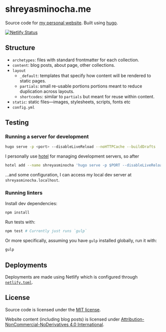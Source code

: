 # shreyasminocha.me

Source code for [my personal website](//shreyasminocha.me). Built using [hugo](//gohugo.io).

[![Netlify Status](https://api.netlify.com/api/v1/badges/08906d39-b81a-49a1-bf88-72dcc0d24d0a/deploy-status)](https://app.netlify.com/sites/shreyasminocha/deploys)

## Structure

- `archetypes`: files with standard frontmatter for each collection.
- `content`: blog posts, about page, other collections.
- `layout`
    - `_default`: templates that specify how content will be rendered to static pages.
    - `partials`: small re-usable portions portions meant to reduce duplication across layouts.
    - `shortcodes`: similar to `partials` but meant for reuse within content.
- `static`: static files—images, stylesheets, scripts, fonts etc
- `config.yml`

## Testing

### Running a server for development

```sh
hugo serve -p <port> --disableLiveReload --noHTTPCache --buildDrafts
```

I personally use [hotel](//github.com/typicode/hotel) for managing development servers, so after

```sh
hotel add --name shreyasminocha 'hugo serve -p $PORT --disableLiveReload --noHTTPCache --buildDrafts'
```

...and some configuration, I can access my local dev server at `shreyasminocha.localhost`.

### Running linters

Install dev dependencies:

```sh
npm install
```

Run tests with:

```sh
npm test # Currently just runs `gulp`
```

Or more specifically, assuming you have `gulp` installed globally, run it with:

```sh
gulp
```

## Deployments

Deployments are made using Netlify which is configured through [`netlify.toml`](netlify.toml).

## License

Source code is licensed under the [MIT license](//tldrlegal.com/license/mit-license).

Website content (including blog posts) is licensed under [Attribution-NonCommercial-NoDerivatives 4.0 International](//creativecommons.org/licenses/by-nc-nd/4.0).
